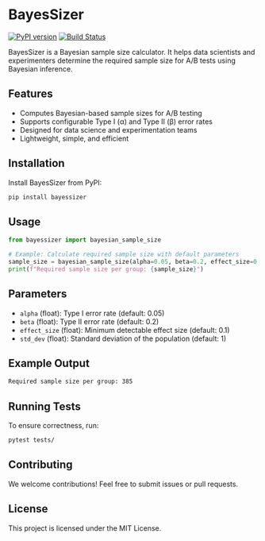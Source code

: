 # BayesSizer

[![PyPI version](https://badge.fury.io/py/bayessizer.svg)](https://pypi.org/project/bayessizer/)
[![Build Status](https://github.com/yourusername/bayessizer/actions/workflows/tests.yml/badge.svg)](https://github.com/yourusername/bayessizer)

BayesSizer is a Bayesian sample size calculator. It helps data scientists and experimenters determine the required sample size for A/B tests using Bayesian inference.

## Features
- Computes Bayesian-based sample sizes for A/B testing
- Supports configurable Type I (α) and Type II (β) error rates
- Designed for data science and experimentation teams
- Lightweight, simple, and efficient

## Installation

Install BayesSizer from PyPI:

```bash
pip install bayessizer
```

## Usage

```python
from bayessizer import bayesian_sample_size

# Example: Calculate required sample size with default parameters
sample_size = bayesian_sample_size(alpha=0.05, beta=0.2, effect_size=0.1, std_dev=1)
print(f"Required sample size per group: {sample_size}")
```

## Parameters
- `alpha` (float): Type I error rate (default: 0.05)
- `beta` (float): Type II error rate (default: 0.2)
- `effect_size` (float): Minimum detectable effect size (default: 0.1)
- `std_dev` (float): Standard deviation of the population (default: 1)

## Example Output
```bash
Required sample size per group: 385
```

## Running Tests
To ensure correctness, run:

```bash
pytest tests/
```

## Contributing
We welcome contributions! Feel free to submit issues or pull requests.

## License
This project is licensed under the MIT License.